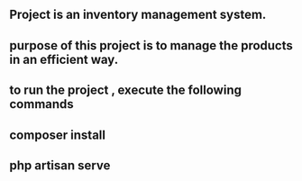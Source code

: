 ## Project is an inventory management system.

## purpose of this project is to manage the products in an efficient way.

## to run the project , execute the following commands

## composer install

## php artisan serve
